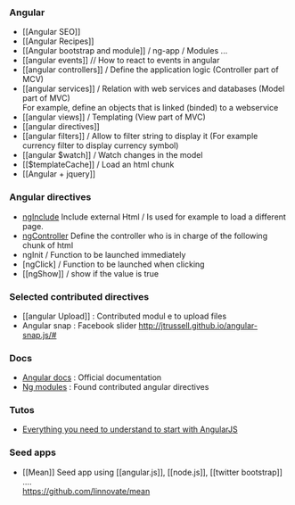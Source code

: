 
### Angular   
* [[Angular SEO]]
* [[Angular Recipes]]
* [[Angular bootstrap and module]] / ng-app / Modules ...
* [[angular events]] // How to react to events in angular    
* [[angular controllers]] / Define the application logic (Controller part of MCV)   
* [[angular services]] / Relation with web services and databases (Model part of MVC)   
For example, define an objects that is linked (binded) to a webservice   
* [[angular views]] / Templating (View part of MVC)   
* [[angular directives]] 
* [[angular filters]] / Allow to filter string to display it (For example currency filter to display currency symbol)
* [[angular $watch]] / Watch changes in the model   
* [[$templateCache]] / Load an html chunk
* [[Angular + jquery]]

### Angular directives

* [ngInclude](http://docs.angularjs.org/api/ng.directive:ngInclude)
Include external Html / Is used for example to load a different page. 
* [ngController](http://docs.angularjs.org/api/ng.directive:ngController) 
Define the controller who is in charge of the following chunk of html  
* ngInit / Function to be launched immediately 
* [ngClick] / Function to be launched when clicking 
* [[ngShow]] / show if the value is true 

### Selected contributed directives
* [[angular Upload]] : Contributed modul
e to upload files 
* Angular snap : Facebook slider  http://jtrussell.github.io/angular-snap.js/#

### Docs 

* [Angular docs](http://docs.angularjs.org/api) : Official documentation
* [Ng modules](http://ngmodules.org/) : Found contributed angular directives

### Tutos   
* [Everything you need to understand to start with AngularJS](http://stephanebegaudeau.tumblr.com/post/48776908163/everything-you-need-to-understand-to-start-with)  

### Seed apps 

* [[Mean]]
Seed app using [[angular.js]], [[node.js]], [[twitter bootstrap]] ....   
https://github.com/linnovate/mean
